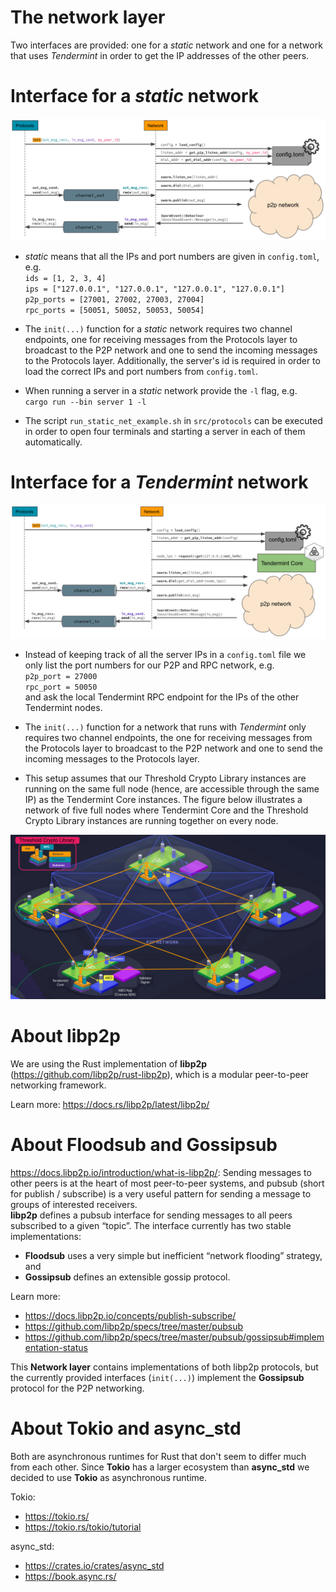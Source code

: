 # The network layer

Two interfaces are provided: one for a *static* network and one for a network that uses *Tendermint* in order to get the IP addresses of the other peers.

# Interface for a *static* network

![Network interface](Interface_Static_Net.png)

- *static* means that all the IPs and port numbers are given in `config.toml`, e.g. <br/>
`ids = [1, 2, 3, 4]`<br/>
`ips = ["127.0.0.1", "127.0.0.1", "127.0.0.1", "127.0.0.1"]`<br/>
`p2p_ports = [27001, 27002, 27003, 27004]`<br/>
`rpc_ports = [50051, 50052, 50053, 50054]`<br/>

- The `init(...)` function for a *static* network requires two channel endpoints, one for receiving messages from the Protocols layer to broadcast to the P2P network and one to send the incoming messages to the Protocols layer. Additionally, the server's id is required in order to load the correct IPs and port numbers from `config.toml`.

- When running a server in a *static* network provide the `-l` flag, e.g. <br/>
`cargo run --bin server 1 -l`<br/>

- The script `run_static_net_example.sh` in `src/protocols` can be executed in order to open four terminals and starting a server in each of them automatically.

# Interface for a *Tendermint* network

![Network interface](Interface_Tendermint_Net.png)

- Instead of keeping track of all the server IPs in a `config.toml` file we only list the port numbers for our P2P and RPC network, e.g. <br/>
`p2p_port = 27000` <br/>
`rpc_port = 50050` <br/>
and ask the local Tendermint RPC endpoint for the IPs of the other Tendermint nodes.

- The `init(...)` function for a network that runs with *Tendermint* only requires two channel endpoints, the one for receiving messages from the Protocols layer to broadcast to the P2P network and one to send the incoming messages to the Protocols layer.

- This setup assumes that our Threshold Crypto Library instances are running on the same full node (hence, are accessible through the same IP) as the Tendermint Core instances. The figure below illustrates a network of five full nodes where Tendermint Core and the Threshold Crypto Library instances are running together on every node.

![Network interface](Tendermint_TCL_Stack.png)

# About **libp2p**
We are using the Rust implementation of **libp2p** (https://github.com/libp2p/rust-libp2p), which is a modular peer-to-peer networking framework.

Learn more: https://docs.rs/libp2p/latest/libp2p/

# About **Floodsub** and **Gossipsub**
https://docs.libp2p.io/introduction/what-is-libp2p/: Sending messages to other peers is at the heart of most peer-to-peer systems, and pubsub (short for publish / subscribe) is a very useful pattern for sending a message to groups of interested receivers.</br>
**libp2p** defines a pubsub interface for sending messages to all peers subscribed to a given “topic”. The interface currently has two stable implementations:
- **Floodsub** uses a very simple but inefficient “network flooding” strategy, and
- **Gossipsub** defines an extensible gossip protocol.

Learn more:
- https://docs.libp2p.io/concepts/publish-subscribe/
- https://github.com/libp2p/specs/tree/master/pubsub
- https://github.com/libp2p/specs/tree/master/pubsub/gossipsub#implementation-status

This **Network layer** contains implementations of both libp2p protocols, but the currently provided interfaces (`init(...)`) implement the **Gossipsub** protocol for the P2P networking.

# About **Tokio** and **async_std**

Both are asynchronous runtimes for Rust that don't seem to differ much from each other. Since **Tokio** has a larger ecosystem than **async_std** we decided to use **Tokio** as asynchronous runtime.

Tokio:
- https://tokio.rs/
- https://tokio.rs/tokio/tutorial

async_std:
- https://crates.io/crates/async_std
- https://book.async.rs/